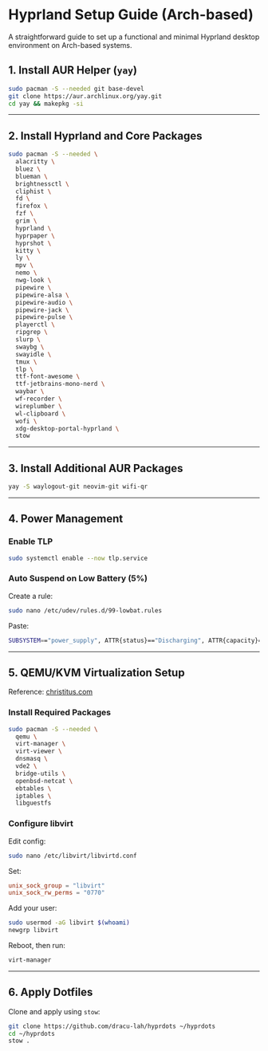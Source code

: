 # Hyprland Setup Guide (Arch-based)

A straightforward guide to set up a functional and minimal Hyprland desktop environment on Arch-based systems.

## 1. Install AUR Helper (`yay`)

```bash
sudo pacman -S --needed git base-devel
git clone https://aur.archlinux.org/yay.git
cd yay && makepkg -si
```

---

## 2. Install Hyprland and Core Packages

```bash
sudo pacman -S --needed \
  alacritty \
  bluez \
  blueman \
  brightnessctl \
  cliphist \
  fd \
  firefox \
  fzf \
  grim \
  hyprland \
  hyprpaper \
  hyprshot \
  kitty \
  ly \
  mpv \
  nemo \
  nwg-look \
  pipewire \
  pipewire-alsa \
  pipewire-audio \
  pipewire-jack \
  pipewire-pulse \
  playerctl \
  ripgrep \
  slurp \
  swaybg \
  swayidle \
  tmux \
  tlp \
  ttf-font-awesome \
  ttf-jetbrains-mono-nerd \
  waybar \
  wf-recorder \
  wireplumber \
  wl-clipboard \
  wofi \
  xdg-desktop-portal-hyprland \
  stow
```

---

## 3. Install Additional AUR Packages

```bash
yay -S waylogout-git neovim-git wifi-qr
```

---

## 4. Power Management

### Enable TLP

```bash
sudo systemctl enable --now tlp.service
```

### Auto Suspend on Low Battery (5%)

Create a rule:

```bash
sudo nano /etc/udev/rules.d/99-lowbat.rules
```

Paste:

```bash
SUBSYSTEM=="power_supply", ATTR{status}=="Discharging", ATTR{capacity}=="[0-5]", RUN+="/usr/bin/systemctl suspend"
```

---

## 5. QEMU/KVM Virtualization Setup

Reference: [christitus.com](https://christitus.com/setup-qemu-in-archlinux/)

### Install Required Packages

```bash
sudo pacman -S --needed \
  qemu \
  virt-manager \
  virt-viewer \
  dnsmasq \
  vde2 \
  bridge-utils \
  openbsd-netcat \
  ebtables \
  iptables \
  libguestfs
```

### Configure libvirt

Edit config:

```bash
sudo nano /etc/libvirt/libvirtd.conf
```

Set:

```conf
unix_sock_group = "libvirt"
unix_sock_rw_perms = "0770"
```

Add your user:

```bash
sudo usermod -aG libvirt $(whoami)
newgrp libvirt
```

Reboot, then run:

```bash
virt-manager
```

---

## 6. Apply Dotfiles

Clone and apply using `stow`:

```bash
git clone https://github.com/dracu-lah/hyprdots ~/hyprdots
cd ~/hyprdots
stow .
```
